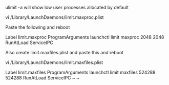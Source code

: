 ulimit -a will show low user processes allocated by default

vi /Library/LaunchDaemons/limit.maxproc.plist

Paste the following and reboot

<?xml version="1.0" encoding="UTF-8"?>
<!DOCTYPE plist PUBLIC "-//Apple/DTD PLIST 1.0//EN"
          "http://www.apple.com/DTDs/PropertyList-1.0.dtd">
<plist version="1.0">
  <dict>
    <key>Label</key>
      <string>limit.maxproc</string>
    <key>ProgramArguments</key>
      <array>
        <string>launchctl</string>
        <string>limit</string>
        <string>maxproc</string>
        <string>2048</string>
        <string>2048</string>
      </array>
    <key>RunAtLoad</key>
      <true />
    <key>ServiceIPC</key>
      <false />
  </dict>
</plist>

Also create limit.maxfiles.plist and paste this and reboot

vi /Library/LaunchDaemons/limit.maxfiles.plist
<?xml version="1.0" encoding="UTF-8"?>
<!DOCTYPE plist PUBLIC "-//Apple//DTD PLIST 1.0//EN"
          "http://www.apple.com/DTDs/PropertyList-1.0.dtd">
<plist version="1.0">
  <dict>
    <key>Label</key>
    <string>limit.maxfiles</string>
    <key>ProgramArguments</key>
    <array>
      <string>launchctl</string>
      <string>limit</string>
      <string>maxfiles</string>
      <string>524288</string>
      <string>524288</string>
    </array>
    <key>RunAtLoad</key>
    <true/>
    <key>ServiceIPC</key>
    <false/>
  </dict>
</plist>
~                                                                                                         
~        

